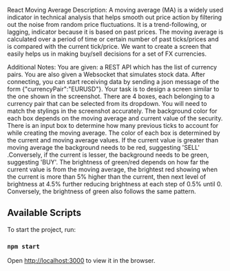 React Moving Average
Description:
A moving average (MA) is a widely used indicator in technical analysis that helps smooth out price action by filtering out the noise from random price fluctuations. It is a trend-following, or lagging, indicator because it is based on past prices. The moving average is calculated over a period of time or certain number of past ticks/prices and is compared with the current tick/price. We want to create a screen that easily helps us in making buy/sell decisions for a set of FX currencies.

Additional Notes:
You are given: a REST API which has the list of currency pairs. You are also given a Websocket that simulates stock data. After connecting, you can start receiving data by sending a json message of the form {"currencyPair":"EURUSD"}. Your task is to design a screen similar to the one shown in the screenshot. There are 4 boxes, each belonging to a currency pair that can be selected from its dropdown. You will need to match the stylings in the screenshot accurately. The background color for each box depends on the moving average and current value of the security. There is an input box to determine how many previous ticks to account for while creating the moving average. The color of each box is determined by the current and moving average values. If the current value is greater than moving average the background needs to be red, suggesting 'SELL' .Conversely, if the current is lesser, the background needs to be green, suggesting 'BUY'. The brightness of green/red depends on how far the current value is from the moving average, the brightest red showing when the current is more than 5% higher than the current, then next level of brightness at 4.5% further reducing brightness at each step of 0.5% until 0. Conversely, the brightness of green also follows the same pattern.
## Available Scripts

To start the project, run:

### `npm start`

Open [http://localhost:3000](http://localhost:3000) to view it in the browser.


